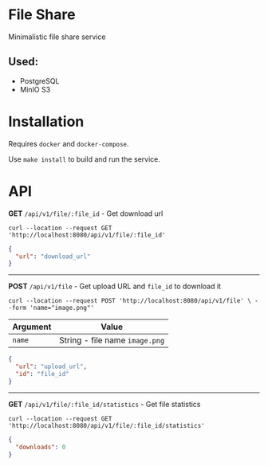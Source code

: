 # File Share

Minimalistic file share service

## Used:

* PostgreSQL
* MinIO S3

# Installation

Requires `docker` and `docker-compose`.

Use `make install` to build and run the service.

# API

**GET** `/api/v1/file/:file_id` - Get download url

`curl --location --request GET 'http://localhost:8080/api/v1/file/:file_id'`

```json
{
  "url": "download_url"
}
```

---
**POST** `/api/v1/file` - Get upload URL and `file_id` to download it

`curl --location --request POST 'http://localhost:8080/api/v1/file' \
--form 'name="image.png"'`

Argument | Value
--- | ---
`name` | String - file name `image.png`

```json
{
  "url": "upload_url",
  "id": "file_id"
}
```

---
**GET** `/api/v1/file/:file_id/statistics` - Get file statistics

`curl --location --request GET 'http://localhost:8080/api/v1/file/:file_id/statistics'`

```json
{
  "downloads": 0
}
```
